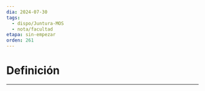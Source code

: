 ```yaml
---
dia: 2024-07-30
tags:
  - dispo/Juntura-MOS
  - nota/facultad
etapa: sin-empezar
orden: 261
---
```

# Definición
---
